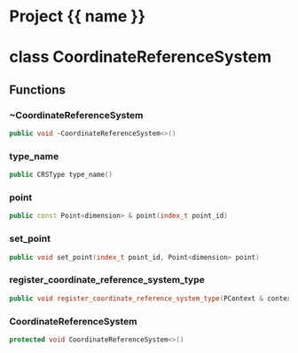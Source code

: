 <script setup>
import {useRoute} from 'vitepress'
const {path} = useRoute()
const tokens = path.split('/')
const words = tokens[2].split('-');
for (let i = 0; i < words.length; i++) {
    words[i] = words[i].charAt(0).toUpperCase() + words[i].slice(1);
    words[i] = words[i].replace('geode', 'Geode')
}
const name = words.join('-');
</script>
# Project {{ name }}

# class CoordinateReferenceSystem


## Functions

### ~CoordinateReferenceSystem

```cpp
public void ~CoordinateReferenceSystem<>()
```


### type_name

```cpp
public CRSType type_name()
```

### point

```cpp
public const Point<dimension> & point(index_t point_id)
```

### set_point

```cpp
public void set_point(index_t point_id, Point<dimension> point)
```

### register_coordinate_reference_system_type

```cpp
public void register_coordinate_reference_system_type(PContext & context, string_view name)
```


### CoordinateReferenceSystem

```cpp
protected void CoordinateReferenceSystem<>()
```




